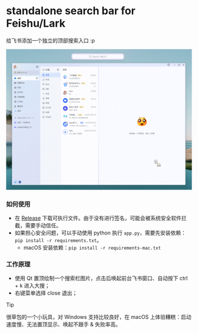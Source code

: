 # standalone search bar for Feishu/Lark

给飞书添加一个独立的顶部搜索入口 :p

![screenshot](https://github.com/Antonoko/feishu-standalone-search/blob/main/__asset__/screenshot-gif.gif)

### 如何使用
- 在 [Release](https://github.com/Antonoko/feishu-standalone-search/releases) 下载可执行文件。由于没有进行签名，可能会被系统安全软件拦截，需要手动信任。
- 如果担心安全问题，可以手动使用 python 执行 `app.py`，需要先安装依赖：`pip install -r requirements.txt`。
    - macOS 安装依赖：`pip install -r requirements-mac.txt`

### 工作原理
- 使用 Qt 置顶绘制一个搜索栏图片，点击后唤起前台飞书窗口、自动按下 ctrl + k 进入大搜；
- 右键菜单选择 close 退出；

> [!TIP]
>
> 很草包的一个小玩具，对 Windows 支持比较良好，在 macOS 上体验糟糕：启动速度慢、无法置顶显示、唤起不跟手 & 失败率高。
